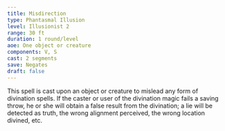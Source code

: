 ```yaml
---
title: Misdirection
type: Phantasmal Illusion
level: Illusionist 2
range: 30 ft
duration: 1 round/level
aoe: One object or creature
components: V, S
cast: 2 segments
save: Negates
draft: false
---
```


This spell is cast upon an object or creature to mislead any form of divination spells. If the caster or user of the divination magic fails a saving throw, he or she will obtain a false result from the divination; a lie will be detected as truth, the wrong alignment perceived, the wrong location divined, etc.
